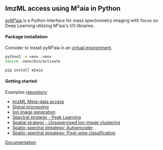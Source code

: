 ImzML access using M²aia in Python 
----------------------------------

[pyM²aia](https://github.com/m2aia/pym2aia) is a Python interface for mass spectrometry imaging with focus on Deep Learning utilizing M²aia's I/O libraries.

#### Package installation 
Consider to install pyM²aia in an [virtual environment](https://packaging.python.org/en/latest/tutorials/installing-packages/#creating-and-using-virtual-environments).

```sh
python3 -m venv .venv
source .venv/bin/activate

pip install m2aia
```


#### Getting started 
Examples [repository](https://github.com/m2aia/pym2aia-examples):
- [ImzML Meta-data access](https://github.com/m2aia/pym2aia-examples/blob/main/Example_I_ImzMLMetaData.ipynb)
- [Signal processing](https://github.com/m2aia/pym2aia-examples/blob/main/Example_II_SignalProcessing.ipynb)
- [Ion image generation](https://github.com/m2aia/pym2aia-examples/blob/main/Example_III_IonImages.ipynb)
- [Spectral strategy - Peak Learning](https://github.com/m2aia/pym2aia-examples/blob/main/Example_IV_A_AutoEncoder_IndividualModels.ipynb)
- [Spatial strategy - Unsupervised Ion-image clustering](https://github.com/m2aia/pym2aia-examples/blob/main/Example_V_UnsupervisedClustering.ipynb)
- [Spatio-spectral streategy: Autoencoder](https://github.com/m2aia/pym2aia-examples/blob/main/Example_VI_AutoEncoder_SpatioSpectral.ipynb)
- [Spatio-spectral streategy: Pixel-wise classification](https://github.com/m2aia/pym2aia-examples/blob/main/Example_VII_Classification_SpatioSpectral.ipynb)

[Documentation](https://data.jtfc.de/pym2aia/sphinx-build/html/m2aia.html#module-m2aia.ImageIO)



